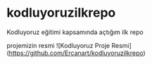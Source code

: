 # kodluyoruzilkrepo
Kodluyoruz eğitimi kapsamında açtığım ilk repo

projemizin resmi
![Kodluyoruz Proje Resmi] (https://github.com/Ercanart/kodluyoruzilkrepo)

